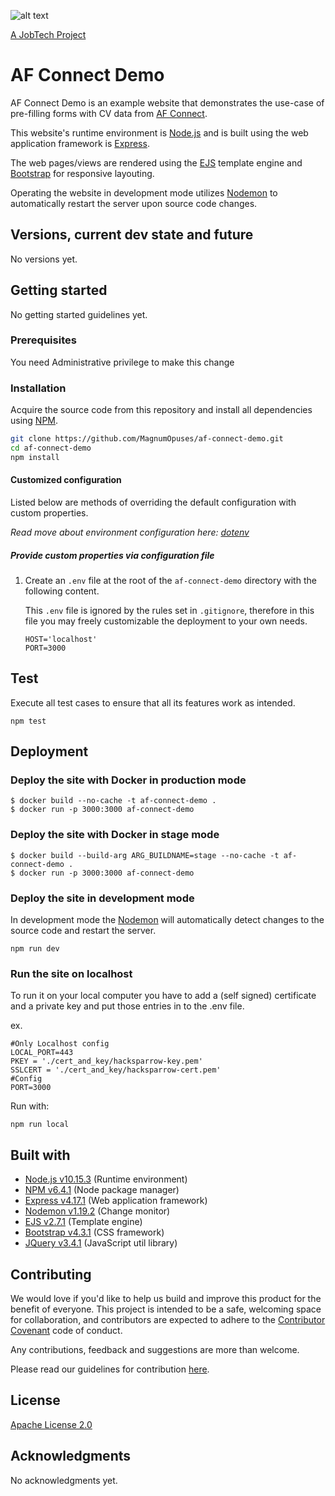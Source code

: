 ![alt text][logo]

[logo]: https://github.com/MagnumOpuses/project-meta/blob/master/img/jobtechdev_black.png "JobTech dev logo"
[A JobTech Project](https://www.jobtechdev.se)

# AF Connect Demo

AF Connect Demo is an example website that demonstrates the use-case of pre-filling forms with CV data from [AF Connect](https://github.com/MagnumOpuses/af-connect).

This website's runtime environment is [Node.js](https://nodejs.org/) and is built using the web application framework is [Express](https://expressjs.com/).

The web pages/views are rendered using the [EJS](https://ejs.co/) template engine and [Bootstrap](http://getbootstrap.com) for responsive layouting.

Operating the website in development mode utilizes [Nodemon](https://nodemon.io/) to automatically restart the server upon source code changes.

## Versions, current dev state and future

No versions yet.

## Getting started

No getting started guidelines yet.

### Prerequisites

You need Administrative privilege to make this change

### Installation

Acquire the source code from this repository and install all dependencies using [NPM](https://www.npmjs.com/).

```bash
git clone https://github.com/MagnumOpuses/af-connect-demo.git
cd af-connect-demo
npm install
```

#### Customized configuration

Listed below are methods of overriding the default configuration with custom properties.

_Read move about environment configuration here: [dotenv](https://github.com/motdotla/dotenv)_

##### Provide custom properties via configuration file

1. Create an `.env` file at the root of the `af-connect-demo` directory with the following content.
   
   This `.env` file is ignored by the rules set in `.gitignore`, therefore in this file you may freely customizable the deployment to your own needs.

    ```
    HOST='localhost'
    PORT=3000
    ```

## Test

Execute all test cases to ensure that all its features work as intended.

```
npm test
```

## Deployment

### Deploy the site with Docker in production mode

```
$ docker build --no-cache -t af-connect-demo .
$ docker run -p 3000:3000 af-connect-demo
```

### Deploy the site with Docker in stage mode

```
$ docker build --build-arg ARG_BUILDNAME=stage --no-cache -t af-connect-demo .
$ docker run -p 3000:3000 af-connect-demo
```

### Deploy the site in development mode

In development mode the [Nodemon](https://nodemon.io/) will automatically detect changes to the source code and restart the server.

```
npm run dev
```

### Run the site on localhost
To run it on your local computer you have to add a (self signed) certificate and a private key and put those entries in to the .env file.

ex.
```
#Only Localhost config
LOCAL_PORT=443
PKEY = './cert_and_key/hacksparrow-key.pem'
SSLCERT = './cert_and_key/hacksparrow-cert.pem'
#Config
PORT=3000
```
Run with:
```
npm run local
```


## Built with

  - [Node.js v10.15.3](https://nodejs.org/) (Runtime environment)
  - [NPM v6.4.1](https://www.npmjs.com/) (Node package manager)
  - [Express v4.17.1](https://expressjs.com/) (Web application framework)
  - [Nodemon v1.19.2](https://nodemon.io/) (Change monitor)
  - [EJS v2.7.1](https://ejs.co/) (Template engine)
  - [Bootstrap v4.3.1](http://getbootstrap.com) (CSS framework)
  - [JQuery v3.4.1](https://jquery.com/) (JavaScript util library)

## Contributing

We would love if you'd like to help us build and improve this product for the benefit of everyone. This project is intended to be a safe, welcoming space for collaboration, and contributors are expected to adhere to the [Contributor Covenant](http://contributor-covenant.org/) code of conduct.

Any contributions, feedback and suggestions are more than welcome.

Please read our guidelines for contribution [here](CONTRIBUTING_TEMPLATE.md).

## License

[Apache License 2.0](LICENSE.md)

## Acknowledgments

No acknowledgments yet.
